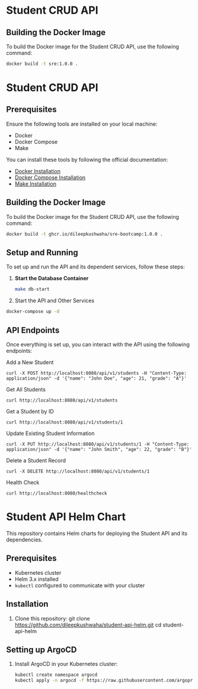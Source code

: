 # Student CRUD API

## Building the Docker Image

To build the Docker image for the Student CRUD API, use the following command:

```bash
docker build -t sre:1.0.0 .
```
# Student CRUD API

## Prerequisites

Ensure the following tools are installed on your local machine:
- Docker
- Docker Compose
- Make

You can install these tools by following the official documentation:
- [Docker Installation](https://docs.docker.com/get-docker/)
- [Docker Compose Installation](https://docs.docker.com/compose/install/)
- [Make Installation](https://www.gnu.org/software/make/)

## Building the Docker Image

To build the Docker image for the Student CRUD API, use the following command:

```bash
docker build -t ghcr.io/dileepkushwaha/sre-bootcamp:1.0.0 .
```

## Setup and Running

To set up and run the API and its dependent services, follow these steps:

1. **Start the Database Container**

   ```bash
   make db-start
2. Start the API and Other Services

```bash
docker-compose up -d

```
## API Endpoints
Once everything is set up, you can interact with the API using the following endpoints:

Add a New Student
```
curl -X POST http://localhost:8080/api/v1/students -H "Content-Type: application/json" -d '{"name": "John Doe", "age": 21, "grade": "A"}'

```

Get All Students
```
curl http://localhost:8080/api/v1/students
```
Get a Student by ID
```
curl http://localhost:8080/api/v1/students/1
```
Update Existing Student Information
```
curl -X PUT http://localhost:8080/api/v1/students/1 -H "Content-Type: application/json" -d '{"name": "John Smith", "age": 22, "grade": "B"}'

```
Delete a Student Record
```
curl -X DELETE http://localhost:8080/api/v1/students/1

```
Health Check
```
curl http://localhost:8080/healthcheck
```


# Student API Helm Chart

This repository contains Helm charts for deploying the Student API and its dependencies.

## Prerequisites

- Kubernetes cluster
- Helm 3.x installed
- `kubectl` configured to communicate with your cluster

## Installation

1. Clone this repository:
git clone https://github.com/dileepkushwaha/student-api-helm.git
cd student-api-helm


## Setting up ArgoCD

1. Install ArgoCD in your Kubernetes cluster:

   ```bash
   kubectl create namespace argocd
   kubectl apply -n argocd -f https://raw.githubusercontent.com/argoproj/argo-cd/stable/manifests/install.yaml